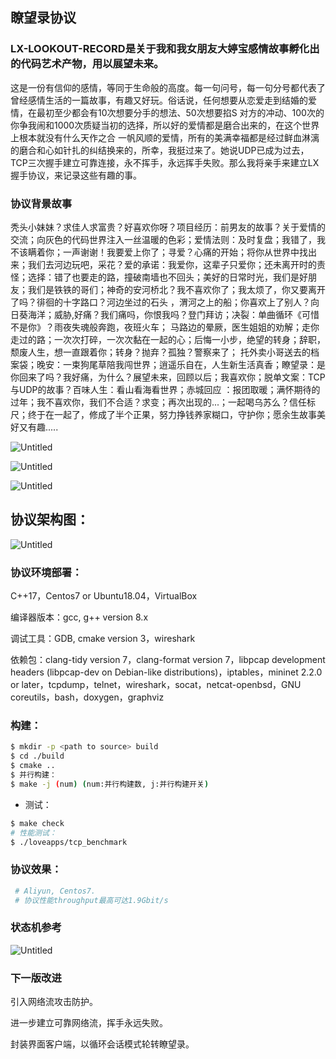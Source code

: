 ## 瞭望录协议
### LX-LOOKOUT-RECORD是关于我和我女朋友大婷宝感情故事孵化出的代码艺术产物，用以展望未来。

 这是一份有信仰的感情，等同于生命般的高度。每一句问号，每一句分号都代表了曾经感情生活的一篇故事，有趣又好玩。俗话说，任何想要从恋爱走到结婚的爱情，在最初至少都会有10次想要分手的想法、50次想要掐S 对方的冲动、100次的你争我闹和1000次质疑当初的选择，所以好的爱情都是磨合出来的，在这个世界上根本就没有什么天作之合 一帆风顺的爱情，所有的美满幸福都是经过鲜血淋漓的磨合和心如针扎的纠结换来的，所幸，我挺过来了。她说UDP已成为过去，TCP三次握手建立可靠连接，永不挥手，永远挥手失败。那么我将亲手来建立LX握手协议，来记录这些有趣的事。

### 协议背景故事

秃头小妹妹？求佳人求富贵？好喜欢你呀？项目经历：前男友的故事？关于爱情的交流；向灰色的代码世界注入一丝温暖的色彩；爱情法则：及时复盘；我错了，我不该瞒着你；一声谢谢！我要爱上你了；寻爱？心痛的开始；将你从世界中找出来；我们去河边玩吧，采花？爱的承诺：我爱你，这辈子只爱你；还未离开时的责怪；选择：错了也要走的路，撞破南墙也不回头；美好的日常时光，我们是好朋友；我们是铁铁的哥们；神奇的安河桥北？我不喜欢你了；我太烦了，你又要离开了吗？徘徊的十字路口？河边坐过的石头 ，渭河之上的船；你喜欢上了别人？向日葵海洋；威胁,好痛？我们痛吗，你恨我吗？登门拜访；决裂：单曲循环《可惜不是你》？雨夜失魂般奔跑，夜班火车； 马路边的晕厥，医生姐姐的劝解；走你走过的路；一次次打碎，一次次黏在一起的心；后悔一小步，绝望的转身；辞职，颓废人生，想一直跟着你；转身？抛弃？孤独？警察来了； 托外卖小哥送去的档案袋；晚安：一束狗尾草陪我闯世界；逍遥乐自在，人生新生活真香；瞭望录：是你回来了吗？我好痛，为什么？展望未来，回顾以后；我喜欢你；脱单文案：TCP与UDP的故事？百味人生：看山看海看世界；赤城回应 ：报团取暖；满怀期待的过年；我不喜欢你，我们不合适？求变；再次出现的...；一起喝乌苏么？信任标尺；终于在一起了，修成了半个正果，努力挣钱养家糊口，守护你；愿余生故事美好又有趣.....

![Untitled](https://s3-us-west-2.amazonaws.com/secure.notion-static.com/4147d896-480d-4ec0-abae-33a187a611d4/Untitled.jpeg)

![Untitled](https://s3-us-west-2.amazonaws.com/secure.notion-static.com/b10d2c6f-19ae-479e-8c7a-1eeda881582d/Untitled.jpeg)

![Untitled](https://s3-us-west-2.amazonaws.com/secure.notion-static.com/279f41ae-aa81-4902-b166-45fd55ce3981/Untitled.jpeg)

## 协议架构图：

![Untitled](https://s3-us-west-2.amazonaws.com/secure.notion-static.com/8d77d1ac-2c76-46ed-ae51-f90f67c1e036/Untitled.png)

### 协议环境部署：

C++17，Centos7 or Ubuntu18.04，VirtualBox

编译器版本：gcc, g++ version 8.x

调试工具：GDB, cmake version 3，wireshark

依赖包：clang-tidy version  7，clang-format version  7，libpcap development headers (libpcap-dev on Debian-like distributions)，iptables，mininet 2.2.0 or later，tcpdump，telnet，wireshark，socat，netcat-openbsd，GNU coreutils，bash，doxygen，graphviz

### 构建：

```bash
$ mkdir -p <path to source> build
$ cd ./build
$ cmake ..
$ 并行构建：
$ make -j (num) (num:并行构建数, j:并行构建开关)
```

- 测试：

```bash
$ make check
# 性能测试：
$ ./loveapps/tcp_benchmark
```

### 协议效果：

```bash
 # Aliyun, Centos7.
 # 协议性能throughput最高可达1.9Gbit/s
```

### 状态机参考

![Untitled](https://s3-us-west-2.amazonaws.com/secure.notion-static.com/4aaab3cc-82b7-451e-8ccf-2c60dd757c53/Untitled.png)

### 下一版改进

引入网络流攻击防护。

进一步建立可靠网络流，挥手永远失败。

封装界面客户端，以循环会话模式轮转瞭望录。
